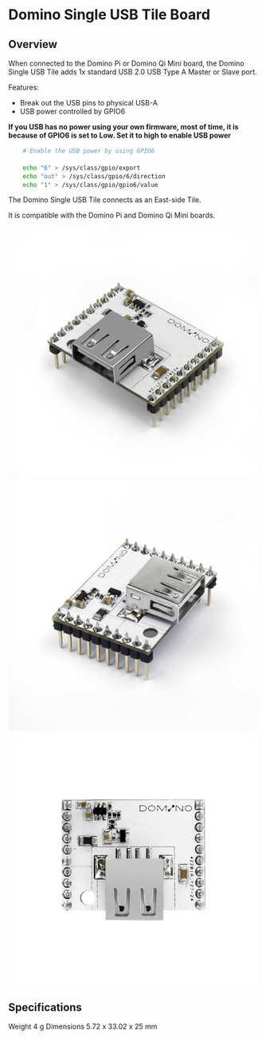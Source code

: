 Domino Single USB Tile Board
=========================

Overview
----------------
When connected to the Domino Pi or Domino Qi Mini board, the Domino Single USB Tile adds 1x standard USB 2.0 USB Type A Master or Slave port. 

Features:

* Break out the USB pins to physical USB-A
* USB power controlled by GPIO6

**If you USB has no power using your own firmware, most of time, it is because of GPIO6 is set to Low. Set it to high to enable USB power**

```bash
	# Enable the USB power by using GPIO6

	echo "6" > /sys/class/gpio/export
	echo "out" > /sys/class/gpio/6/direction
	echo "1" > /sys/class/gpio/gpio6/value
```


The Domino Single USB Tile connects as an East-side Tile.

It is compatible with the Domino Pi and Domino Qi Mini boards.


![Single USB board ](src/single_usb1.jpg)
![Single USB board ](src/single_usb2.jpg)
![Single USB board ](src/single_usb3.jpg)


Specifications
--------------------

Weight 4 g 
Dimensions 5.72 x 33.02 x 25 mm